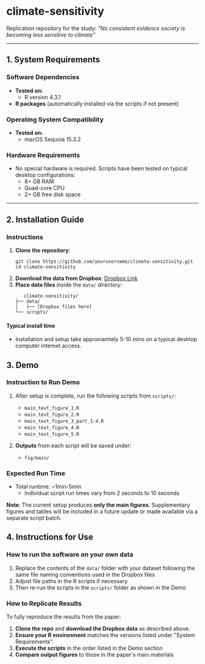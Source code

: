 # climate-sensitivity

Replication repository for the study: *"No consistent evidence society is becoming less sensitive to climate"*

---

## 1. System Requirements

### Software Dependencies
- **Tested on:**
     - R version 4.3.1
- **R packages** (automatically installed via the scripts if not present)

### Operating System Compatibility
- **Tested on:**
  - macOS Sequoia 15.3.2

### Hardware Requirements
- No special hardware is required. Scripts have been tested on typical desktop configurations:
  - 8+ GB RAM
  - Quad-core CPU
  - 2+ GB free disk space
---

## 2. Installation Guide

### Instructions

1. **Clone the repository**:
   ```
   git clone https://github.com/yourusername/climate-sensitivity.git
   cd climate-sensitivity
   ```
2. **Download the data from Dropbox**:
   [Dropbox Link](https://www.dropbox.com/scl/fo/fi0kets79nq0r7ufai23v/ACsWw4K1R-tvR6oGN5Phs8U?rlkey=j9ft96t315w6xkx0euhpf6fdm&st=njofsh3d&dl=0)
3. **Place data files** inside the `data/` directory:
   ```
      climate-sensitivity/
   ├── data/
   │   ├── [Dropbox files here]
   └── scripts/
   ```
#### Typical install time
- Installation and setup take approxiamtely 5-10 mins on a typical desktop computer internet access.

## 3. Demo
### Instruction to Run Demo

1. After setup is complete, run the following scripts from `scripts/`: 
   - `main_text_figure_1.R`
   - `main_text_figure_2.R`
   - `main_text_figure_3_part_1-4.R`
   - `main_text_figure_4.R`
   - `main_text_figure_5.R`

2. **Outputs** from each script will be saved under:
   - `fig/main/`

### Expected Run Time
- Total runtime: ~1min-5min
  - Individual script run times vary from 2 seconds to 10 seconds

**Note**: The current setup produces **only the main figures**. Supplementary figures and tables will be included in a future update or made available via a separate script batch.

## 4. Instructions for Use
### How to run the software on your own data
1. Replace the contents of the `data/` folder with your dataset following the same file naming conventions used in the Dropbox files
2. Adjust file paths in the R scripts if necessary
3. Then re-run the scripts in the `scripts/` folder as shown in the Demo
   
### How to Replicate Results

To fully reproduce the results from the paper:

1. **Clone the repo** and **download the Dropbox data** as described above.
2. **Ensure your R environment** matches the versions listed under "System Requirements".
3. **Execute the scripts** in the order listed in the Demo section
4. **Compare output figures** to those in the paper's main materials
 

